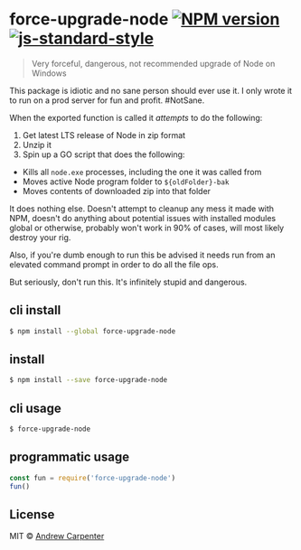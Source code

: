 # force-upgrade-node [![NPM version](https://badge.fury.io/js/force-upgrade-node.svg)](https://npmjs.org/package/force-upgrade-node)   [![js-standard-style](https://img.shields.io/badge/code%20style-standard-brightgreen.svg?style=flat)](https://github.com/feross/standard)

> Very forceful, dangerous, not recommended upgrade of Node on Windows

This package is idiotic and no sane person should ever use it.
I only wrote it to run on a prod server for fun and profit. #NotSane.

When the exported function is called it *attempts* to do the following:  

1. Get latest LTS release of Node in zip format  
2. Unzip it  
3. Spin up a GO script that does the following:  
  - Kills all `node.exe` processes, including the one it was called from
  - Moves active Node program folder to `${oldFolder}-bak`
  - Moves contents of downloaded zip into that folder

It does nothing else. Doesn't attempt to cleanup any mess it made with NPM, doesn't do anything about potential issues with installed modules global or otherwise, probably won't work in 90% of cases, will most likely destroy your rig.

Also, if you're dumb enough to run this be advised it needs run from an elevated command prompt in order to do all the file ops.

But seriously, don't run this. It's infinitely stupid and dangerous.

## cli install

```sh
$ npm install --global force-upgrade-node
```

## install

```sh
$ npm install --save force-upgrade-node
```

## cli usage

```sh
$ force-upgrade-node
```

## programmatic usage

```js
const fun = require('force-upgrade-node')
fun()
```

## License

MIT © [Andrew Carpenter](https://github.com/doesdev)
